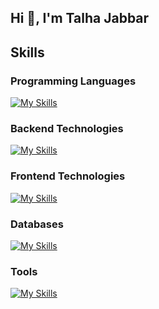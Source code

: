 ## Hi 👋, I'm Talha Jabbar

## Skills

### Programming Languages
[![My Skills](https://skillicons.dev/icons?i=cpp,cs,js,py,php)](https://skillicons.dev)

### Backend Technologies
[![My Skills](https://skillicons.dev/icons?i=dotnet,nodejs,express,redis,rabbitmq,docker)](https://skillicons.dev)

### Frontend Technologies
[![My Skills](https://skillicons.dev/icons?i=html,css,react,redux)](https://skillicons.dev)

### Databases
[![My Skills](https://skillicons.dev/icons?i=mysql,mongodb)](https://skillicons.dev)

### Tools
[![My Skills](https://skillicons.dev/icons?i=git,github,heroku,vscode,postman)](https://skillicons.dev)


<!--
**M-Talha-Jabbar/M-Talha-Jabbar** is a ✨ _special_ ✨ repository because its `README.md` (this file) appears on your GitHub profile.

Here are some ideas to get you started:

- 🔭 I’m currently working on ...
- 🌱 I’m currently learning ...
- 👯 I’m looking to collaborate on ...
- 🤔 I’m looking for help with ...
- 💬 Ask me about ...
- 📫 How to reach me: ...
- 😄 Pronouns: ...
- ⚡ Fun fact: ...
-->
